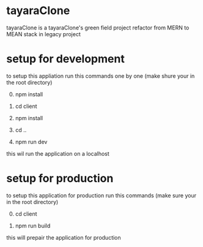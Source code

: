# tayaraClone
tayaraClone is a tayaraClone's green field project refactor from MERN to MEAN stack in legacy project

# setup for development

to setup this appliation run this commands one by one (make shure your in the root directory)

0. npm install

1. cd client 

2. npm install

3. cd ..

4. npm run dev

this wil run the application on a localhost

# setup for production

to setup this application for production run this commands (make sure your in the root directory)

0. cd client

1. npm run build

this will prepair the application for production